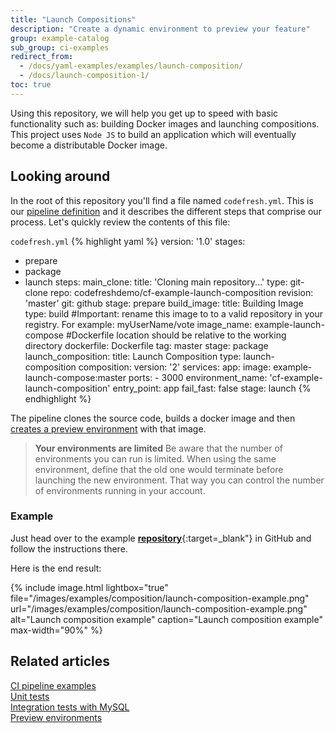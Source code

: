 ```yaml
---
title: "Launch Compositions"
description: "Create a dynamic environment to preview your feature"
group: example-catalog
sub_group: ci-examples
redirect_from:
  - /docs/yaml-examples/examples/launch-composition/
  - /docs/launch-composition-1/
toc: true
---
```

Using this repository, we will help you get up to speed with basic functionality such as: building Docker images and launching compositions.
This project uses `Node JS` to build an application which will eventually become a distributable Docker image. 

## Looking around

In the root of this repository you'll find a file named `codefresh.yml`. This is our [pipeline definition]({{site.baseurl}}/docs/pipelines/what-is-the-codefresh-yaml/) and it describes the different steps that comprise our process. Let's quickly review the contents of this file:

  `codefresh.yml`
{% highlight yaml %}
version: '1.0'
stages:
  - prepare
  - package
  - launch
steps:
    main_clone:
      title: 'Cloning main repository...'
      type: git-clone
      repo: codefreshdemo/cf-example-launch-composition
      revision: 'master'
      git: github
      stage: prepare
    build_image:
      title: Building Image
      type: build
      #Important: rename this image to to a valid repository in your registry. For example: myUserName/vote
      image_name: example-launch-compose
      #Dockerfile location should be relative to the working directory
      dockerfile: Dockerfile
      tag: master
      stage: package
    launch_composition:
      title: Launch Composition
      type: launch-composition
      composition:
        version: '2'
        services:
          app:
            image: example-launch-compose:master
            ports:
            - 3000
      environment_name: 'cf-example-launch-composition'
      entry_point: app
      fail_fast: false
      stage: launch 
{% endhighlight %}

The pipeline clones the source code, builds a docker image and then 
 [creates a preview environment]({{site.baseurl}}/docs/pipelines/steps/launch-composition/) with that image.


>**Your environments are limited** 
  Be aware that the number of environments you can run is limited. When using the same environment, define that the old one would terminate before launching the new environment. That way you can control the number of environments running in your account. 


### Example

Just head over to the example [**repository**](https://github.com/codefreshdemo/cf-example-launch-composition){:target=\_blank"} in GitHub and follow the instructions there.


Here is the end result:

{% include image.html 
lightbox="true" 
file="/images/examples/composition/launch-composition-example.png" 
url="/images/examples/composition/launch-composition-example.png"
alt="Launch composition example"
caption="Launch composition example"
max-width="90%"
%}

## Related articles
[CI pipeline examples]({{site.baseurl}}/docs/example-catalog/examples/#ci-examples)  
[Unit tests]({{site.baseurl}}/docs/example-catalog/ci-examples/run-integration-tests/)  
[Integration tests with MySQL]({{site.baseurl}}/docs/example-catalog/ci-examples/integration-tests-with-mysql/)  
[Preview environments]({{site.baseurl}}/docs/quick-start/ci-quickstart/on-demand-environments/)  